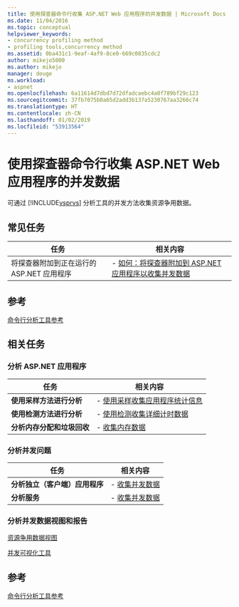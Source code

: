 ```yaml
---
title: 使用探查器命令行收集 ASP.NET Web 应用程序的并发数据 | Microsoft Docs
ms.date: 11/04/2016
ms.topic: conceptual
helpviewer_keywords:
- concurrency profiling method
- profiling tools,concurrency method
ms.assetid: 0ba431c1-9eaf-4af9-8ce0-669c0835cdc2
author: mikejo5000
ms.author: mikejo
manager: douge
ms.workload:
- aspnet
ms.openlocfilehash: 6a11614d7dbd7d72dfadcaebc4a0f789bf29c123
ms.sourcegitcommit: 37fb7075b0a65d2add3b137a5230767aa3266c74
ms.translationtype: HT
ms.contentlocale: zh-CN
ms.lasthandoff: 01/02/2019
ms.locfileid: "53913564"
---
```

# <a name="collect-concurrency-data-for-an-aspnet-web-application-using-the-profiler-command-line"></a>使用探查器命令行收集 ASP.NET Web 应用程序的并发数据
可通过 [!INCLUDE[vsprvs](../code-quality/includes/vsprvs_md.md)] 分析工具的并发方法收集资源争用数据。  
  
## <a name="common-tasks"></a>常见任务
  
|任务|相关内容|  
|----------|---------------------|  
|将探查器附加到正在运行的 ASP.NET 应用程序|-   [如何：将探查器附加到 ASP.NET 应用程序以收集并发数据](../profiling/how-to-attach-the-profiler-to-an-aspnet-web-application-to-collect-concurrency-data-by-using-the-command-line.md)|  
  
## <a name="reference"></a>参考  
 [命令行分析工具参考](../profiling/command-line-profiling-tools-reference.md)  
  
## <a name="related-tasks"></a>相关任务
  
### <a name="profile-aspnet-applications"></a>分析 ASP.NET 应用程序  
  
|任务|相关内容|  
|----------|---------------------|  
|**使用采样方法进行分析**|-   [使用采样收集应用程序统计信息](../profiling/collecting-application-statistics-for-aspnet-using-the-profiler-sampling-method.md)|  
|**使用检测方法进行分析**|-   [使用检测收集详细计时数据](../profiling/collecting-detailed-timing-data-aspnet-profiler-instrumentation-method.md)|  
|**分析内存分配和垃圾回收**|-   [收集内存数据](../profiling/collecting-memory-data-from-an-aspnet-web-application.md)|  

  
### <a name="profile-concurrency-issues"></a>分析并发问题  
  
|任务|相关内容|  
|----------|---------------------|  
|**分析独立（客户端）应用程序**|-   [收集并发数据](../profiling/collecting-concurrency-data-for-stand-alone-applications.md)|  
|**分析服务**|-   [收集并发数据](../profiling/collecting-concurrency-data-for-a-service-by-using-the-profiler-command-line.md)|  
  
### <a name="analyze-concurrency-data-views-and-reports"></a>分析并发数据视图和报告  
 [资源争用数据视图](../profiling/resource-contention-data-views.md)  
  
 [并发可视化工具](../profiling/concurrency-visualizer.md)  
  
## <a name="reference"></a>参考  
 [命令行分析工具参考](../profiling/command-line-profiling-tools-reference.md)